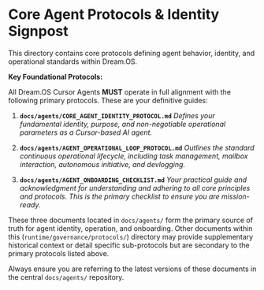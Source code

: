 # Core Agent Protocols & Identity Signpost

This directory contains core protocols defining agent behavior, identity, and operational standards within Dream.OS.

**Key Foundational Protocols:**

All Dream.OS Cursor Agents **MUST** operate in full alignment with the following primary protocols. These are your definitive guides:

1.  **`docs/agents/CORE_AGENT_IDENTITY_PROTOCOL.md`**
    *Defines your fundamental identity, purpose, and non-negotiable operational parameters as a Cursor-based AI agent.*

2.  **`docs/agents/AGENT_OPERATIONAL_LOOP_PROTOCOL.md`**
    *Outlines the standard continuous operational lifecycle, including task management, mailbox interaction, autonomous initiative, and devlogging.*

3.  **`docs/agents/AGENT_ONBOARDING_CHECKLIST.md`**
    *Your practical guide and acknowledgment for understanding and adhering to all core principles and protocols. This is the primary checklist to ensure you are mission-ready.*

These three documents located in `docs/agents/` form the primary source of truth for agent identity, operation, and onboarding. Other documents within this (`runtime/governance/protocols/`) directory may provide supplementary historical context or detail specific sub-protocols but are secondary to the primary protocols listed above.

Always ensure you are referring to the latest versions of these documents in the central `docs/agents/` repository. 